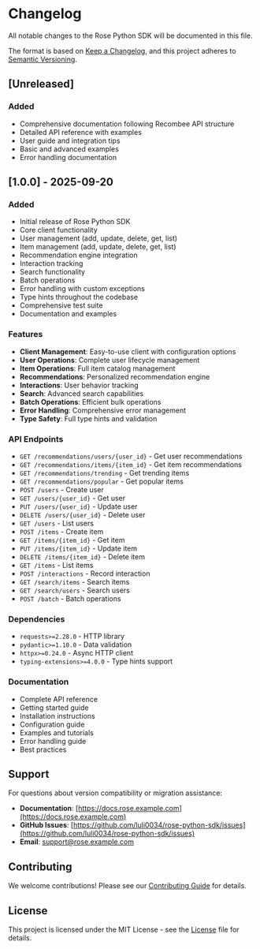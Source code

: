 # Changelog

All notable changes to the Rose Python SDK will be documented in this file.

The format is based on [Keep a Changelog](https://keepachangelog.com/en/1.0.0/),
and this project adheres to [Semantic Versioning](https://semver.org/spec/v2.0.0.html).

## [Unreleased]

### Added
- Comprehensive documentation following Recombee API structure
- Detailed API reference with examples
- User guide and integration tips
- Basic and advanced examples
- Error handling documentation

## [1.0.0] - 2025-09-20

### Added
- Initial release of Rose Python SDK
- Core client functionality
- User management (add, update, delete, get, list)
- Item management (add, update, delete, get, list)
- Recommendation engine integration
- Interaction tracking
- Search functionality
- Batch operations
- Error handling with custom exceptions
- Type hints throughout the codebase
- Comprehensive test suite
- Documentation and examples

### Features
- **Client Management**: Easy-to-use client with configuration options
- **User Operations**: Complete user lifecycle management
- **Item Operations**: Full item catalog management
- **Recommendations**: Personalized recommendation engine
- **Interactions**: User behavior tracking
- **Search**: Advanced search capabilities
- **Batch Operations**: Efficient bulk operations
- **Error Handling**: Comprehensive error management
- **Type Safety**: Full type hints and validation

### API Endpoints
- `GET /recommendations/users/{user_id}` - Get user recommendations
- `GET /recommendations/items/{item_id}` - Get item recommendations
- `GET /recommendations/trending` - Get trending items
- `GET /recommendations/popular` - Get popular items
- `POST /users` - Create user
- `GET /users/{user_id}` - Get user
- `PUT /users/{user_id}` - Update user
- `DELETE /users/{user_id}` - Delete user
- `GET /users` - List users
- `POST /items` - Create item
- `GET /items/{item_id}` - Get item
- `PUT /items/{item_id}` - Update item
- `DELETE /items/{item_id}` - Delete item
- `GET /items` - List items
- `POST /interactions` - Record interaction
- `GET /search/items` - Search items
- `GET /search/users` - Search users
- `POST /batch` - Batch operations

### Dependencies
- `requests>=2.28.0` - HTTP library
- `pydantic>=1.10.0` - Data validation
- `httpx>=0.24.0` - Async HTTP client
- `typing-extensions>=4.0.0` - Type hints support

### Documentation
- Complete API reference
- Getting started guide
- Installation instructions
- Configuration guide
- Examples and tutorials
- Error handling guide
- Best practices

## Support

For questions about version compatibility or migration assistance:

- **Documentation**: [https://docs.rose.example.com](https://docs.rose.example.com)
- **GitHub Issues**: [https://github.com/luli0034/rose-python-sdk/issues](https://github.com/luli0034/rose-python-sdk/issues)
- **Email**: support@rose.example.com

## Contributing

We welcome contributions! Please see our [Contributing Guide](https://github.com/luli0034/rose-python-sdk/blob/main/CONTRIBUTING.md) for details.

## License

This project is licensed under the MIT License - see the [License](license.md) file for details.
